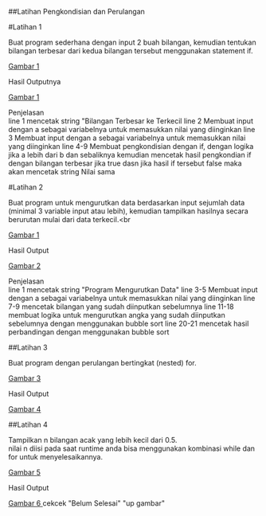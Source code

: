 ##Latihan Pengkondisian dan Perulangan

#Latihan 1

Buat program sederhana dengan input 2 buah bilangan, kemudian
tentukan bilangan terbesar dari kedua bilangan tersebut
menggunakan statement if.

[ Gambar 1 ](perulangan/lat1.png)

Hasil Outputnya

[ Gambar 1 ](perulangan/lat1.2.png)

Penjelasan <br>
line 1 mencetak string "Bilangan Terbesar ke Terkecil
line 2 Membuat input dengan a sebagai variabelnya untuk memasukkan nilai yang diinginkan 
line 3 Membuat input dengan a sebagai variabelnya untuk memasukkan nilai yang diinginkan
line 4-9 Membuat pengkondisian dengan if, dengan logika jika a lebih dari b dan sebaliknya kemudian mencetak hasil pengkondian if dengan bilangan terbesar jika true dasn jika hasil if tersebut false maka akan mencetak string Nilai sama

#Latihan 2

Buat program untuk mengurutkan data berdasarkan input sejumlah
data (minimal 3 variable input atau lebih), kemudian tampilkan
hasilnya secara berurutan mulai dari data terkecil.<br

[ Gambar 1 ](perulangan/lat2.png)

Hasil Output

[ Gambar 2 ](perulangan/lat2.1.png)

Penjelasan <br>
line 1 mencetak string "Program Mengurutkan Data"
line 3-5 Membuat input dengan a sebagai variabelnya untuk memasukkan nilai yang diinginkan 
line 7-9 mencetak bilangan yang sudah diinputkan sebelumnya
line 11-18 membuat logika untuk mengurutkan angka yang sudah diinputkan sebelumnya dengan menggunakan bubble sort
line 20-21 mencetak hasil perbandingan dengan menggunakan bubble sort 

##Latihan 3

Buat program dengan perulangan bertingkat (nested) for.

[ Gambar 3 ](perulangan/lat3.png)

Hasil Output

[ Gambar 4 ](perulangan/lat3.1.png)

##Latihan 4

Tampilkan n bilangan acak yang lebih kecil dari 0.5. <br>
nilai n diisi pada saat runtime
anda bisa menggunakan kombinasi while dan for untuk
menyelesaikannya.

[ Gambar 5 ](perulangan/lat4.png)

Hasil Output

[ Gambar 6 ](perulangan/lat4.1.png)
cekcek
"Belum Selesai" 
"up gambar" 
